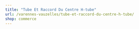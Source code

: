```yaml
---
title: "Tube Et Raccord Du Centre H-tube"
url: /varennes-vauzelles/tube-et-raccord-du-centre-h-tube/
shop: commerce
---
```

